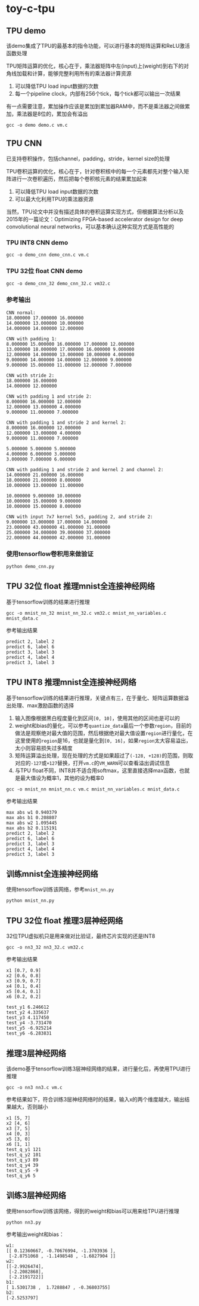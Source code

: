 # toy-c-tpu

## TPU demo

该demo集成了TPU的最基本的指令功能，可以进行基本的矩阵运算和ReLU激活函数处理

TPU矩阵运算的优化，核心在于，乘法器矩阵中左(input)上(weight)到右下的对角线加载和计算，能够完整利用所有的乘法器计算资源
1. 可以降低TPU load input数据的次数
2. 每一个pipeline clock，内部有256个tick，每个tick都可以输出一次结果

有一点需要注意，累加操作应该是累加到累加器RAM中，而不是乘法器之间做累加，乘法器是8位的，累加会有溢出

```
gcc -o demo demo.c vm.c
```

## TPU CNN

已支持卷积操作，包括channel，padding，stride，kernel size的处理

TPU卷积运算的优化，核心在于，针对卷积核中的每一个元素都先对整个输入矩阵进行一次卷积遍历，然后把每个卷积核元素的结果累加起来
1. 可以降低TPU load input数据的次数
2. 可以最大化利用TPU的乘法器资源

当然，TPU论文中并没有描述具体的卷积运算实现方式，但根据算法分析以及2015年的一篇论文：Optimizing FPGA-based accelerator design for deep convolutional neural networks，可以基本确认这种实现方式是高性能的

### TPU INT8 CNN demo

```
gcc -o demo_cnn demo_cnn.c vm.c
```

### TPU 32位 float CNN demo

```
gcc -o demo_cnn_32 demo_cnn_32.c vm32.c
```

### 参考输出
```
CNN normal:
18.000000 17.000000 16.000000
14.000000 13.000000 10.000000
14.000000 14.000000 12.000000

CNN with padding 1:
8.000000 15.000000 16.000000 17.000000 12.000000
13.000000 18.000000 17.000000 16.000000 9.000000
12.000000 14.000000 13.000000 10.000000 4.000000
9.000000 14.000000 14.000000 12.000000 9.000000
9.000000 15.000000 11.000000 12.000000 7.000000

CNN with stride 2:
18.000000 16.000000
14.000000 12.000000

CNN with padding 1 and stride 2:
8.000000 16.000000 12.000000
12.000000 13.000000 4.000000
9.000000 11.000000 7.000000

CNN with padding 1 and stride 2 and kernel 2:
8.000000 16.000000 12.000000
12.000000 13.000000 4.000000
9.000000 11.000000 7.000000

5.000000 5.000000 5.000000
4.000000 6.000000 3.000000
3.000000 7.000000 6.000000

CNN with padding 1 and stride 2 and kernel 2 and channel 2:
14.000000 21.000000 16.000000
18.000000 21.000000 8.000000
10.000000 13.000000 11.000000

10.000000 9.000000 10.000000
10.000000 15.000000 9.000000
10.000000 15.000000 8.000000

CNN with input 7x7 kernel 5x5, padding 2, and stride 2:
9.000000 13.000000 17.000000 14.000000
23.000000 43.000000 41.000000 31.000000
25.000000 34.000000 39.000000 37.000000
22.000000 44.000000 42.000000 31.000000
```

### 使用tensorflow卷积用来做验证
```
python demo_cnn.py
```

## TPU 32位 float 推理mnist全连接神经网络

基于tensorflow训练的结果进行推理
```
gcc -o mnist_nn_32 mnist_nn_32.c vm32.c mnist_nn_variables.c mnist_data.c
```

参考输出结果
```
predict 2, label 2
predict 6, label 6
predict 3, label 3
predict 4, label 4
predict 3, label 3
```

## TPU INT8 推理mnist全连接神经网络

基于tensorflow训练的结果进行推理，关键点有三，在于量化、矩阵运算数据溢出处理、max激励函数的选择
1. 输入图像根据黑白程度量化到区间`[0, 10]`，使用其他的区间也是可以的
2. weight和bias的量化，可以参考`quantize_data`最后一个参数`region`，目前的做法是观察绝对最大值的范围，然后根据绝对最大值设置`region`进行量化，在这里使用的`region`是16，也就是量化到`[0, 16]`，如果`region`太大容易溢出，太小则容易损失过多精度
3. 矩阵运算溢出处理，现在处理的方式是如果超过了`(-128, +128)`的范围，则取对应的`-127`或`+127`替换，打开`vm.c`的`VM_WARN`可以查看溢出调试信息
4. 与TPU float不同，INT8并不适合用softmax，这里直接选择max函数，也就是最大值设为概率1，其他的设为概率0
```
gcc -o mnist_nn mnist_nn.c vm.c mnist_nn_variables.c mnist_data.c
```

参考输出结果
```
max abs w1 0.940379
max abs b1 0.208807
max abs w2 1.095445
max abs b2 0.115191
predict 2, label 2
predict 6, label 6
predict 3, label 3
predict 4, label 4
predict 3, label 3
```

## 训练mnist全连接神经网络

使用tensorflow训练该网络，参考`mnist_nn.py`
```
python mnist_nn.py
```

## TPU 32位 float 推理3层神经网络

32位TPU虚拟机只是用来做对比验证，最终芯片实现的还是INT8
```
gcc -o nn3_32 nn3_32.c vm32.c
```

参考输出结果
```
x1 [0.7, 0.9]
x2 [0.6, 0.8]
x3 [0.9, 0.7]
x4 [0.1, 0.4]
x5 [0.4, 0.1]
x6 [0.2, 0.2]

test_y1 6.246612
test_y2 4.335637
test_y3 4.117450
test_y4 -3.731470
test_y5 -6.925214
test_y6 -6.283831
```

## 推理3层神经网络

该demo基于tensorflow训练3层神经网络的结果，进行量化后，再使用TPU进行推理
```
gcc -o nn3 nn3.c vm.c
```

参考结果如下，符合训练3层神经网络时的结果，输入x的两个维度越大，输出结果越大，否则越小
```
x1 [5, 7]
x2 [4, 6]
x3 [7, 5]
x4 [0, 3]
x5 [3, 0]
x6 [1, 1]
test_q_y1 121
test_q_y2 101
test_q_y3 89
test_q_y4 39
test_q_y5 -9
test_q_y6 5

```

## 训练3层神经网络

使用tensorflow训练该网络，得到的weight和bias可以用来给TPU进行推理

```
python nn3.py
```

参考输出weight和bias：
```
w1:
[[ 0.12360667, -0.70676994, -1.3703936 ],
 [-2.8751068 , -1.1498548 , -1.6827904 ]]
w2:
[[-2.9926474],
 [-2.2082868],
 [-2.2191722]]
b1:
[ 1.5301738 ,  1.7288847 , -0.36803755]
b2:
[-2.5253797]
```
